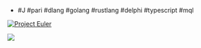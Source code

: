 - #J #pari #dlang #golang #rustlang #delphi #typescript #mql

[![Project Euler](https://projecteuler.net/profile/mavotroky.png)](https://projecteuler.net/)

<!--- p align="center"--->
  <img src="http://stackexchange.com/users/flair/753457.png">
<!--- p /p--->

